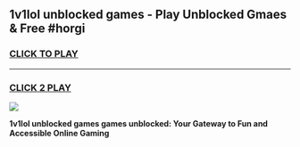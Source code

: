 
## 1v1lol unblocked games - Play Unblocked Gmaes & Free #horgi
<h3>
<a href="https://news.freeplayer.one?title=1v1lol_unblocked_games&ref=03M">CLICK TO PLAY</a></h3>
<hr>

<h3>
<a href="https://news.freeplayer.one?title=1v1lol_unblocked_games&ref=03M">CLICK 2 PLAY</a>
  
</h3>

<a href="https://news.freeplayer.one?title=1v1lol_unblocked_games&ref=03M"><img src="https://clearcache.store/games.png"></a>


**1v1lol unblocked games games unblocked: Your Gateway to Fun and Accessible Online Gaming**
